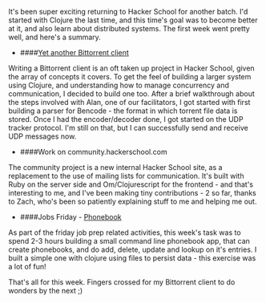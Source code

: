 <!-- 
.. title: Second stint at Hacker School - Devlog Week 1
.. slug: second-stint-at-hacker-school-devlog-week-1
.. date: 2014-09-07 21:13:37 UTC-04:00
.. tags: HackerSchool, devlog, code, Geek
.. link: 
.. description: 
.. type: text
.. author: Madhumitha Viswanathan
-->

It's been super exciting returning to Hacker School for another batch. I'd started with Clojure the last time, and this time's goal was to become better at it, and also learn about distributed systems. The first week went pretty well, and here's a summary.

* ####[Yet another Bittorrent client](https://github.com/madhuvishy/yobc)

Writing a Bittorrent client is an oft taken up project in Hacker School, given the array of concepts it covers. To get the feel of building a larger system using Clojure, and understanding how to manage concurrency and communication, I decided to build one too. After a brief walkthrough about the steps involved with Alan, one of our facilitators, I got started with first building a parser for Bencode - the format in which torrent file data is stored. Once I had the encoder/decoder done, I got started on the UDP tracker protocol. I'm still on that, but I can successfully send and receive UDP messages now. 

* ####Work on community.hackerschool.com

The community project is a new internal Hacker School site, as a replacement to the use of mailing lists for communication. It's built with Ruby on the server side and Om/Clojurescript for the frontend - and that's interesting to me, and I've been making tiny contributions - 2 so far, thanks to Zach, who's been so patiently explaining stuff to me and helping me out.

* ####Jobs Friday - [Phonebook](https://github.com/madhuvishy/phonebook)

As part of the friday job prep related activities, this week's task was to spend 2-3 hours building a small command line phonebook app, that can create phonebooks, and do add, delete, update and lookup on it's entries. I built a simple one with clojure using files to persist data - this exercise was a lot of fun!

That's all for this week. Fingers crossed for my Bittorrent client to do wonders by the next ;)
